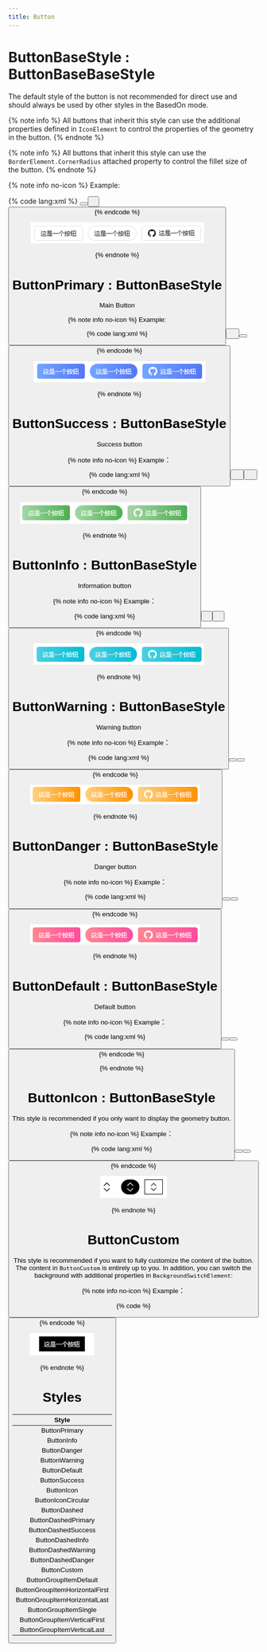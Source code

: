 ```yaml
---
title: Button
---
```


# ButtonBaseStyle : ButtonBaseBaseStyle

The default style of the button is not recommended for direct use and should always be used by other styles in the BasedOn mode.

{% note info %}
All buttons that inherit this style can use the additional properties defined in `IconElement` to control the properties of the geometry in the button.
{% endnote %}

{% note info %}
All buttons that inherit this style can use the `BorderElement.CornerRadius` attached property to control the fillet size of the button.
{% endnote %}

{% note info no-icon %}
Example:

{% code lang:xml %}
<StackPanel Orientation="Horizontal">
  <Button Content="This is a button"/>
  <Button Content="This is a button" Margin="10,0,0,0" controls:BorderElement.CornerRadius="15"/>
  <Button Content="This is a button" Margin="10,0,0,0"
controls:IconElement.Geometry="{StaticResource GithubGeometry}"/>
</StackPanel>
{% endcode %}

![ButtonBaseStyle](https://raw.githubusercontent.com/HandyOrg/HandyOrgResource/master/HandyControl/Doc/native_controls/ButtonBaseStyle_1.png)

{% endnote %}

# ButtonPrimary : ButtonBaseStyle

Main Button

{% note info no-icon %}
Example:

{% code lang:xml %}
<StackPanel Orientation="Horizontal">
   <Button Style="{StaticResource ButtonPrimary}" Content="This is a button"/>
   <Button Style="{StaticResource ButtonPrimary}" Content="This is a button" Margin="10,0,0,0" controls:BorderElement.CornerRadius="15"/>
   <Button Style="{StaticResource ButtonPrimary}" Content="This is a button" Margin="10,0,0,0" controls:IconElement.Geometry="{StaticResource GithubGeometry}"/>
</StackPanel>
{% endcode %}

![ButtonPrimary](https://raw.githubusercontent.com/HandyOrg/HandyOrgResource/master/HandyControl/Doc/native_controls/ButtonPrimary_1.png)

{% endnote %}

# ButtonSuccess : ButtonBaseStyle

Success button

{% note info no-icon %}
Example：

{% code lang:xml %}
<StackPanel Orientation="Horizontal">
   <Button Style="{StaticResource ButtonSuccess}" Content="This is a button"/>
   <Button Style="{StaticResource ButtonSuccess}" Content="This is a button" Margin="10,0,0,0" controls:BorderElement.CornerRadius="15"/>
   <Button Style="{StaticResource ButtonSuccess}" Content="This is a button" Margin="10,0,0,0" controls:IconElement.Geometry="{StaticResource GithubGeometry}"/>
</StackPanel>
{% endcode %}

![ButtonSuccess](https://raw.githubusercontent.com/HandyOrg/HandyOrgResource/master/HandyControl/Doc/native_controls/ButtonSuccess_1.png)

{% endnote %}

# ButtonInfo : ButtonBaseStyle

Information button

{% note info no-icon %}
Example：

{% code lang:xml %}
<StackPanel Orientation="Horizontal">
  <Button Style="{StaticResource ButtonInfo}" Content="This is a button"/>
  <Button Style="{StaticResource ButtonInfo}" Content="This is a button" Margin="10,0,0,0" controls:BorderElement.CornerRadius="15"/>
  <Button Style="{StaticResource ButtonInfo}" Content="This is a button" Margin="10,0,0,0" controls:IconElement.Geometry="{StaticResource GithubGeometry}"/>
</StackPanel>
{% endcode %}

![ButtonInfo](https://raw.githubusercontent.com/HandyOrg/HandyOrgResource/master/HandyControl/Doc/native_controls/ButtonInfo_1.png)

{% endnote %}

# ButtonWarning : ButtonBaseStyle

Warning button

{% note info no-icon %}
Example：

{% code lang:xml %}
<StackPanel Orientation="Horizontal">
    <Button Style="{StaticResource ButtonWarning}" Content="This is a button"/>
    <Button Style="{StaticResource ButtonWarning}" Content="This is a button" Margin="10,0,0,0" controls:BorderElement.CornerRadius="15"/>
    <Button Style="{StaticResource ButtonWarning}" Content="This is a button" Margin="10,0,0,0" controls:IconElement.Geometry="{StaticResource GithubGeometry}"/>
</StackPanel>
{% endcode %}

![ButtonWarning](https://raw.githubusercontent.com/HandyOrg/HandyOrgResource/master/HandyControl/Doc/native_controls/ButtonWarning_1.png)

{% endnote %}

# ButtonDanger : ButtonBaseStyle

Danger button

{% note info no-icon %}
Example：

{% code lang:xml %}
<StackPanel Orientation="Horizontal">
    <Button Style="{StaticResource ButtonDanger}" Content="This is a button"/>
    <Button Style="{StaticResource ButtonDanger}" Content="This is a button" Margin="10,0,0,0" controls:BorderElement.CornerRadius="15"/>
    <Button Style="{StaticResource ButtonDanger}" Content="This is a button" Margin="10,0,0,0" controls:IconElement.Geometry="{StaticResource GithubGeometry}"/>
</StackPanel>
{% endcode %}

![ButtonDanger](https://raw.githubusercontent.com/HandyOrg/HandyOrgResource/master/HandyControl/Doc/native_controls/ButtonDanger_1.png)

{% endnote %}

# ButtonDefault : ButtonBaseStyle

Default button

{% note info no-icon %}
Example：

{% code lang:xml %}
<StackPanel Orientation="Horizontal">
    <Button Style="{StaticResource ButtonDefault}" Content="This is a button"/>
    <Button Style="{StaticResource ButtonDefault}" Content="This is a button" Margin="10,0,0,0" controls:BorderElement.CornerRadius="15"/>
    <Button Style="{StaticResource ButtonDefault}" Content="This is a button" Margin="10,0,0,0" controls:IconElement.Geometry="{StaticResource GithubGeometry}"/>
</StackPanel>
{% endcode %}

{% endnote %}

# ButtonIcon : ButtonBaseStyle

This style is recommended if you only want to display the geometry button.

{% note info no-icon %}
Example：

{% code lang:xml %}
<StackPanel Orientation="Horizontal">
    <Button Style="{StaticResource ButtonIcon}" Foreground="Black" controls:IconElement.Geometry="{StaticResource UpDownGeometry}"/>
    <Button Style="{StaticResource ButtonIcon}" Background="Black" Foreground="White" controls:BorderElement.CornerRadius="15" controls:IconElement.Geometry="{StaticResource UpDownGeometry}" Margin="10,0,0,0"/>
    <Button Style="{StaticResource ButtonIcon}" BorderThickness="1" BorderBrush="Black" Foreground="Black" controls:IconElement.Geometry="{StaticResource UpDownGeometry}" Margin="10,0,0,0"/>
</StackPanel>
{% endcode %}

![ButtonIcon](https://raw.githubusercontent.com/HandyOrg/HandyOrgResource/master/HandyControl/Doc/native_controls/ButtonIcon_1.png)

{% endnote %}

# ButtonCustom

This style is recommended if you want to fully customize the content of the button. The content in `ButtonCustom` is entirely up to you. In addition, you can switch the background with additional properties in `BackgroundSwitchElement`:

{% note info no-icon %}
Example：

{% code %}
<Button Height="30" Padding="10,0" Background="Black" Foreground="White" Content="This is a button" Style="{StaticResource ButtonCustom}" controls:BackgroundSwitchElement.MouseHoverBackground="Red" controls:BackgroundSwitchElement.MouseDownBackground="PaleVioletRed"/>
{% endcode %}

![ButtonCustom](https://raw.githubusercontent.com/HandyOrg/HandyOrgResource/master/HandyControl/Doc/native_controls/ButtonCustom_1.gif)

{% endnote %}

# Styles
| Style |
| - |
| ButtonPrimary  | 
| ButtonInfo  | 
| ButtonDanger  | 
| ButtonWarning  | 
| ButtonDefault | 
| ButtonSuccess  | 
| ButtonIcon  | 
| ButtonIconCircular  | 
| ButtonDashed  | 
| ButtonDashedPrimary  | 
| ButtonDashedSuccess  | 
| ButtonDashedInfo  | 
| ButtonDashedWarning  | 
| ButtonDashedDanger  | 
| ButtonCustom  | 
| ButtonGroupItemDefault  | 
| ButtonGroupItemHorizontalFirst  | 
| ButtonGroupItemHorizontalLast  | 
| ButtonGroupItemSingle |
| ButtonGroupItemVerticalFirst |
| ButtonGroupItemVerticalLast |
